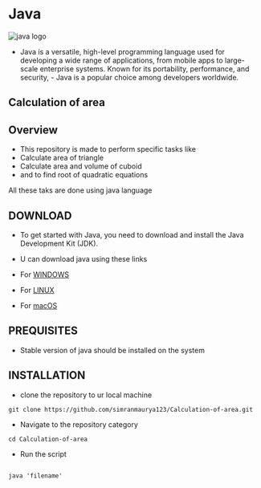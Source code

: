 # Java

![java logo](https://encrypted-tbn0.gstatic.com/images?q=tbn:ANd9GcSSqN00TmiG2tJ-tdwZYZTis7OF-qocpWGTQw&s)

- Java is a versatile, high-level programming language used for developing a wide range of applications, from mobile apps to large-scale enterprise systems. Known for its portability, performance, and security, - 
 Java is a popular choice among developers worldwide.

## Calculation of area



## Overview 
- This repository is made to perform specific tasks like
- Calculate area of triangle
- Calculate area and volume of cuboid
- and to find root of quadratic equations

All these taks are done using java language


## DOWNLOAD
- To get started with Java, you need to download and install the Java Development Kit (JDK).
  
- U can download java using these links
- For [WINDOWS](https://download.oracle.com/java/22/latest/jdk-22_windows-x64_bin.exe)
- For [LINUX](https://www.oracle.com/in/java/technologies/downloads/#jdk22-linux)
- For [macOS](https://www.oracle.com/in/java/technologies/downloads/#jdk22-mac)
   

## PREQUISITES
- Stable version of java should be installed on the system

## INSTALLATION

- clone the repository to ur local machine

```
git clone https://github.com/simranmaurya123/Calculation-of-area.git

```

- Navigate to the repository category
 
```
cd Calculation-of-area

```

- Run the script

```

java 'filename'

```

